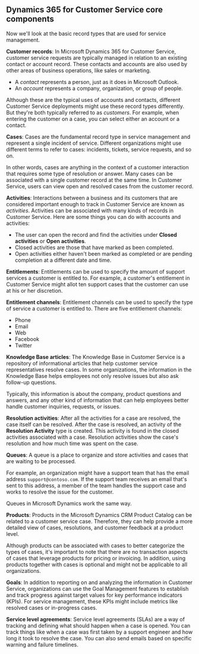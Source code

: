 ## Dynamics 365 for Customer Service core components

Now we'll look at the basic record types that are used for service management.

**Customer records**: In Microsoft Dynamics 365 for Customer Service, customer service requests are typically managed in relation to an existing contact or account record. These contacts and accounts are also used by other areas of business operations, like sales or marketing. 

- A *contact* represents a person, just as it does in Microsoft Outlook. 
- An *account* represents a company, organization, or group of people. 

Although these are the typical uses of accounts and contacts, different Customer Service deployments might use these record types differently. But they're both typically referred to as *customers*. For example, when entering the customer on a case, you can select either an account or a contact.

**Cases**: Cases are the fundamental record type in service management and represent a single incident of service. Different organizations might use different terms to refer to cases: incidents, tickets, service requests, and so on. 

In other words, cases are anything in the context of a customer interaction that requires some type of resolution or answer. Many cases can be associated with a single customer record at the same time. In Customer Service, users can view open and resolved cases from the customer record.

**Activities**: Interactions between a business and its customers that are considered important enough to track in Customer Service are known as *activities*. Activities can be associated with many kinds of records in Customer Service. Here are some things you can do with accounts and activities:

- The user can open the record and find the activities under **Closed activities** or **Open activities**. 
- Closed activities are those that have marked as been completed.
- Open activities either haven't been marked as completed or are pending completion at a different date and time.

**Entitlements**: Entitlements can be used to specify the amount of support services a customer is entitled to. For example, a customer's entitlement in Customer Service might allot ten support cases that the customer can use at his or her discretion. 

**Entitlement channels**: Entitlement channels can be used to specify the type of service a customer is entitled to. There are five entitlement channels:

- Phone
- Email
- Web
- Facebook
- Twitter

**Knowledge Base articles**: The Knowledge Base in Customer Service is a repository of informational articles that help customer service representatives resolve cases. In some organizations, the information in the Knowledge Base helps employees not only resolve issues but also ask follow-up questions.

Typically, this information is about the company, product questions and answers, and any other kind of information that can help employees better handle customer inquiries, requests, or issues.

**Resolution activities**: After all the activities for a case are resolved, the case itself can be resolved. After the case is resolved, an activity of the **Resolution Activity** type is created. This activity is found in the closed activities associated with a case. Resolution activities show the case's resolution and how much time was spent on the case.

**Queues**: A queue is a place to organize and store activities and cases that are waiting to be processed.

For example, an organization might have a support team that has the email address `support@contoso.com`. If the support team receives an email that's sent to this address, a member of the team handles the support case and works to resolve the issue for the customer. 

Queues in Microsoft Dynamics work the same way.

**Products**: Products in the Microsoft Dynamics CRM Product Catalog can be related to a customer service case. Therefore, they can help provide a more detailed view of cases, resolutions, and customer feedback at a product level.

Although products can be associated with cases to better categorize the types of cases, it's important to note that there are no transaction aspects of cases that leverage products for pricing or invoicing. In addition, using products together with cases is optional and might not be applicable to all organizations.

**Goals**: In addition to reporting on and analyzing the information in Customer Service, organizations can use the Goal Management features to establish and track progress against target values for key performance indicators (KPIs). For service management, these KPIs might include metrics like resolved cases or in-progress cases.

**Service level agreements**: Service level agreements (SLAs) are a way of tracking and defining what should happen when a case is opened. You can track things like when a case was first taken by a support engineer and how long it took to resolve the case. You can also send emails based on specific warning and failure timelines.